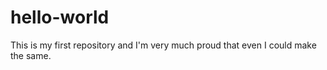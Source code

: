 # hello-world
This is my first repository and I'm very much proud that even I could  make the same. 

